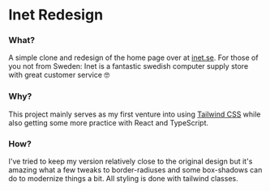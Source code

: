 # **Inet Redesign**

### What?

A simple clone and redesign of the home page over at [inet.se](https://www.inet.se/). For those of you not from Sweden: Inet is a fantastic swedish computer supply store with great customer service 🤓

### Why?

This project mainly serves as my first venture into using [Tailwind CSS](https://tailwindcss.com/) while also getting some more practice with React and TypeScript.

### How?

I've tried to keep my version relatively close to the original design but it's amazing what a few tweaks to border-radiuses and some box-shadows can do to modernize things a bit. All styling is done with tailwind classes.

